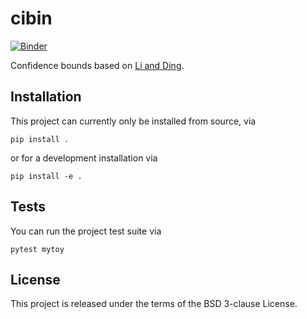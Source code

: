 # cibin

[![Binder](https://mybinder.org/badge_logo.svg)](https://mybinder.org/)


Confidence bounds based on [Li and Ding](https://onlinelibrary.wiley.com/doi/pdf/10.1002/sim.6764).


## Installation

This project can currently only be installed from source, via

```
pip install .
```

or for a development installation via


```
pip install -e .
```

## Tests

You can run the project test suite via

```
pytest mytoy
```

## License

This project is released under the terms of the BSD 3-clause License.
